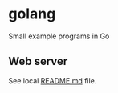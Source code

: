 # golang
Small example programs in Go

## Web server
See local [README.md](webserver/README.md) file.
